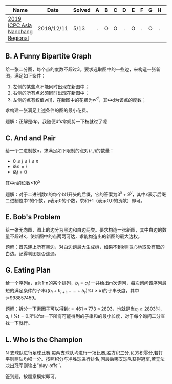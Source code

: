 | Name                                                         | Date      | Solved |  A   |  B   |  C   |  D   |  E   |  F   |  G   |  H   |  I   |  J   |  K   | L    | M    |
| ------------------------------------------------------------ | --------- | ------ | :--: | :--: | :--: | :--: | :--: | :--: | :--: | :--: | :--: | :--: | :--: | ---- | ---- |
| [2019 ICPC Asia Nanchang Regional](https://www.jisuanke.com/contest/5530?view=challenges) | 2019/12/11 | 5/13   |  .   |  O  |  O   |  .   |  O   |  .   |  O   |  .   |  .   |  .   |  .   | O    | .    |

## B. A Funny Bipartite Graph

给一张二分图，每个点的度数不超过3。要求选取图中的一些边，来构造一张新图，满足如下条件：

1. 左侧的某些点不能同时出现在新图中；
2. 右侧的所有点必须同时出现在新图中；
3. 左侧的点有权值w[i]，在新图中的花费为$w^{d}$，其中d为该点的度数；

求构建一张满足上述条件的图的最小花费。

题解：正解是dp，我随便dfs常规剪一下枝就过了噫

##  C. And and Pair

给一个二进制数n，求满足如下限制的点对$(i,j)$的数量：

- $0≤j≤i≤n$
- $i\&n=i$
- $i\&j=0$

其中n的位数≤$10^5$

题解：对于二进制数n的每个以1开头的后缀，它的答案为$3^x+2^y$，其中$x$表示后缀二进制位中1的个数，$y$表示0的个数，求和+1（表示0,0的贡献）即可。

##  E. Bob's Problem

给一张无向图，图上的边分为黑边和白边两类。要求构造一张新图，其中白边的数量不超过k，使新图中的点两两可达，求能构造出的新图的最大边权。

题解：首先连上所有黑边，对白边跑最大生成树，如果不到k则贪心地取没有取的白边。记得判图是否连通。

##  G. Eating Plan

给一个序列a，a为1-n的某个排列，$b_i=a_i!$ 一共给出m次询问，每次询问该序列最短的满足条件的子串($(b_l+b_{l+1}+...+b_r)\%t ≥k$)的子串长度，其中t=998857459。

题解：拆分一下素因子可以得到$t=461×773×2803$，也就是当$a_i≥2803$时，$a_i！\%t=0$.所以for一下所有可能得到的子串和的最小长度，对于每个询问二分查找一下就行。

##  L. Who is the Champion

N 支球队进行足球比赛,每两支球队均进行一场比赛,胜方积三分,负方积零分,若打平则两队均积一分。按照积分与净胜球进行排名,问最后哪支球队获得冠军,若无法决出冠军则输出“play-offs’’。

签到题，按题意模拟即可。